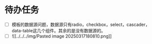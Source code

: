 # 待办任务
- [ ] 模板的数据源问题，数据源只有radio，checkbox，select，cascader，data-table这几个组件。其余的是没有数据源的。
- [ ] ![[../../../img/Pasted image 20250317180810.png]]